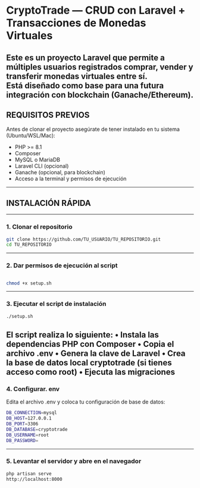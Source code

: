 #  CryptoTrade — CRUD con Laravel + Transacciones de Monedas Virtuales

Este es un proyecto Laravel que permite a múltiples usuarios registrados comprar, vender y transferir monedas virtuales entre sí.  
Está diseñado como base para una futura integración con blockchain (Ganache/Ethereum).
---
## REQUISITOS PREVIOS
Antes de clonar el proyecto asegúrate de tener instalado en tu sistema (Ubuntu/WSL/Mac):
- PHP >= 8.1
- Composer
- MySQL o MariaDB
- Laravel CLI (opcional)
- Ganache (opcional, para blockchain)
- Acceso a la terminal y permisos de ejecución
---
## INSTALACIÓN RÁPIDA
---
### 1. Clonar el repositorio
```bash
git clone https://github.com/TU_USUARIO/TU_REPOSITORIO.git
cd TU_REPOSITORIO
```
---
### 2. Dar permisos de ejecución al script
```bash

chmod +x setup.sh
```

---
### 3. Ejecutar el script de instalación
```bash
./setup.sh
```
El script realiza lo siguiente:
•	Instala las dependencias PHP con Composer
•	Copia el archivo .env
•	Genera la clave de Laravel
•	Crea la base de datos local cryptotrade (si tienes acceso como root)
•	Ejecuta las migraciones
--
### 4. Configurar. env
Edita el archivo .env y coloca tu configuración de base de datos:
```bash
DB_CONNECTION=mysql
DB_HOST=127.0.0.1
DB_PORT=3306
DB_DATABASE=cryptotrade
DB_USERNAME=root
DB_PASSWORD=
```
---
### 5. Levantar el servidor y abre en el navegador
```bash
php artisan serve
http://localhost:8000
```
